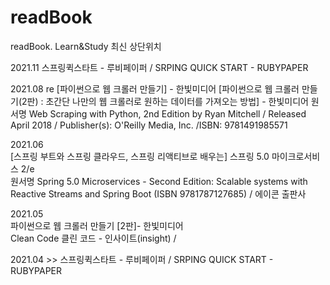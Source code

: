 # readBook
readBook. Learn&amp;Study
최신 상단위치  



2021.11
스프링퀵스타트 - 루비페이퍼 / SRPING QUICK START - RUBYPAPER


2021.08 re
[파이썬으로 웹 크롤러 만들기] - 한빛미디어
[파이썬으로 웹 크롤러 만들기(2판) : 초간단 나만의 웹 크롤러로 원하는 데이터를 가져오는 방법] - 한빛미디어
원서명 Web Scraping with Python, 2nd Edition by Ryan Mitchell / Released April 2018 / Publisher(s): O'Reilly Media, Inc. /ISBN: 9781491985571


2021.06  
[스프링 부트와 스프링 클라우드, 스프링 리액티브로 배우는] 스프링 5.0 마이크로서비스 2/e  
원서명 Spring 5.0 Microservices - Second Edition: Scalable systems with Reactive Streams and Spring Boot (ISBN 9781787127685)  / 에이콘 출판사


2021.05  
파이썬으로 웹 크롤러 만들기 \[2판\]- 한빛미디어  
Clean Code 클린 코드 - 인사이트(insight) /


2021.04  >> 
스프링퀵스타트 - 루비페이퍼 / SRPING QUICK START - RUBYPAPER





